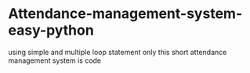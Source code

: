 # Attendance-management-system-easy-python
using simple and multiple loop statement only this short attendance  management system is code 
